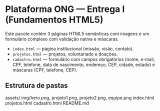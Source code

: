 # Plataforma ONG — Entrega I (Fundamentos HTML5)
Este pacote contém 3 páginas HTML5 semânticas com imagens e um formulário complexo com validação nativa e máscaras.

- `index.html` — página institucional (missão, visão, contato).
- `projetos.html` — projetos, voluntariado e doações.
- `cadastro.html` — formulário com campos obrigatórios (nome, e-mail, CPF, telefone, data de nascimento, endereço, CEP, cidade, estado) e máscaras (CPF, telefone, CEP).

## Estrutura de pastas
assets/
  img/hero.png, projeto1.png, projeto2.png, equipe.png
index.html
projetos.html
cadastro.html
README.md